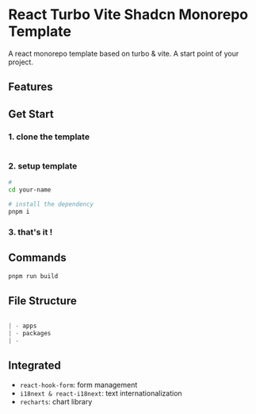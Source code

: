 # React Turbo Vite Shadcn Monorepo Template

A react monorepo template based on turbo & vite. A start point of your project.

## Features



## Get Start

### 1. clone the template

```ts

```

### 2. setup template

```bash
# 
cd your-name

# install the dependency
pnpm i

```

### 3. that's it !


## Commands

```ts
pnpm run build
```



## File Structure

```ts

| - apps
| - packages
| - 

```

## Integrated

- `react-hook-form`: form management
- `i18next & react-i18next`: text internationalization
- `recharts`: chart library

